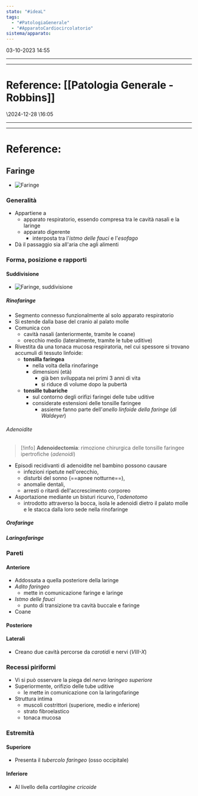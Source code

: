 ```yaml
---
stato: "#ideaL"
tags:
  - "#PatologiaGenerale"
  - "#ApparatoCardiocircolatorio"
sistema/apparato:
---
```

03-10-2023 14:55

--- 















--- 
# Reference: [[Patologia Generale - Robbins]]

\2024-12-28 \16:05

--- 
















--- 
# Reference:


## Faringe
- ![Faringe](https://i.imgur.com/Sf32wXg.jpg)
### Generalità
- Appartiene a
	- apparato respiratorio, essendo compresa tra le cavità nasali e la laringe
	- apparato digerente
		- interposta tra l'*istmo delle fauci* e l'*esofago*
- Dà il passaggio sia all'aria che agli alimenti
### Forma, posizione e rapporti
#### Suddivisione
- ![Faringe, suddivisione](https://i.imgur.com/FIoU4Ct.jpg)
##### Rinofaringe
- Segmento connesso funzionalmente al solo apparato respiratorio
- Si estende dalla base del cranio al palato molle
- Comunica con
	- cavità nasali (anteriormente, tramite le coane)
	- orecchio medio (lateralmente, tramite le tube uditive)
- Rivestita da una tonaca mucosa respiratoria, nel cui spessore si trovano accumuli di tessuto linfoide:
	- **tonsilla faringea**
		- nella volta della rinofaringe
		- dimensioni (età)
			- già ben sviluppata nei primi 3 anni di vita
			- si riduce di volume dopo la pubertà
	- **tonsille tubariche**
		- sul contorno degli orifizi faringei delle tube uditive
		- considerate estensioni delle tonsille faringee
			- assieme fanno parte dell'*anello linfoide della faringe* (*di Waldeyer*)
###### Adenoidite
>[!info]
> **Adenoidectomia**: rimozione chirurgica delle tonsille faringee ipertrofiche (*adenoidi*)
- Episodi recidivanti di adenoidite nel bambino possono causare
	- infezioni ripetute nell'orecchio,
	- disturbi del sonno (==apnee notturne==),
	- anomalie dentali,
	- arresti o ritardi dell'accrescimento corporeo
- Asportazione mediante un bisturi ricurvo, l'*adenotomo*
	- introdotto attraverso la bocca, isola le adenoidi dietro il palato molle e le stacca dalla loro sede nella rinofaringe
##### Orofaringe
##### Laringofaringe
### Pareti
#### Anteriore
- Addossata a quella posteriore della laringe
- *Adito faringeo*
	- mette in comunicazione faringe e laringe
- *Istmo delle fauci*
	- punto di transizione tra cavità buccale e faringe
- Coane
#### Posteriore
#### Laterali
- Creano due cavità percorse da *carotidi* e nervi (*VIII-X*)
### Recessi piriformi
- Vi si può osservare la piega del *nervo laringeo superiore*
- Superiormente, orifizio delle tube uditive
	- le mette in comunicazione con la laringofaringe
- Struttura intima
	- muscoli costrittori (superiore, medio e inferiore)
	- strato fibroelastico
	- tonaca mucosa
### Estremità
#### Superiore
- Presenta il *tubercolo faringeo* (osso occipitale)
#### Inferiore
- Al livello della *cartilagine cricoide*